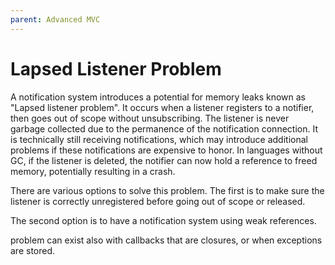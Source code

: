 ```yaml
---
parent: Advanced MVC
---
```

# Lapsed Listener Problem

A notification system introduces a potential for memory leaks known as
"Lapsed listener problem". It occurs when a listener registers to a
notifier, then goes out of scope without unsubscribing. The listener
is never garbage collected due to the permanence of the notification 
connection. It is technically still receiving notifications, which may introduce
additional problems if these notifications are expensive to honor.
In languages without GC, if the listener is deleted, the notifier can now hold a
reference to freed memory, potentially resulting in a crash.

There are various options to solve this problem. The first is to make sure
the listener is correctly unregistered before going out of scope or released.

The second option is to have a notification system using weak references.

problem can exist also with callbacks that are closures, or when exceptions are
stored. 


